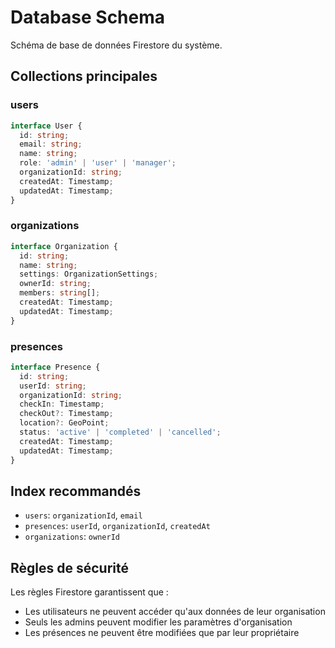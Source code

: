 # Database Schema

Schéma de base de données Firestore du système.

## Collections principales

### users
```typescript
interface User {
  id: string;
  email: string;
  name: string;
  role: 'admin' | 'user' | 'manager';
  organizationId: string;
  createdAt: Timestamp;
  updatedAt: Timestamp;
}
```

### organizations
```typescript
interface Organization {
  id: string;
  name: string;
  settings: OrganizationSettings;
  ownerId: string;
  members: string[];
  createdAt: Timestamp;
  updatedAt: Timestamp;
}
```

### presences
```typescript
interface Presence {
  id: string;
  userId: string;
  organizationId: string;
  checkIn: Timestamp;
  checkOut?: Timestamp;
  location?: GeoPoint;
  status: 'active' | 'completed' | 'cancelled';
  createdAt: Timestamp;
  updatedAt: Timestamp;
}
```

## Index recommandés

- `users`: `organizationId`, `email`
- `presences`: `userId`, `organizationId`, `createdAt`
- `organizations`: `ownerId`

## Règles de sécurité

Les règles Firestore garantissent que :
- Les utilisateurs ne peuvent accéder qu'aux données de leur organisation
- Seuls les admins peuvent modifier les paramètres d'organisation
- Les présences ne peuvent être modifiées que par leur propriétaire